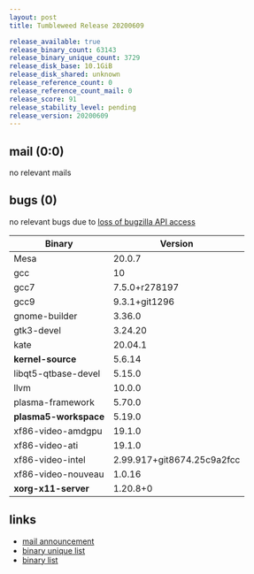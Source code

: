 ```yaml
---
layout: post
title: Tumbleweed Release 20200609

release_available: true
release_binary_count: 63143
release_binary_unique_count: 3729
release_disk_base: 10.1GiB
release_disk_shared: unknown
release_reference_count: 0
release_reference_count_mail: 0
release_score: 91
release_stability_level: pending
release_version: 20200609
---
```


## mail (0:0)

no relevant mails

## bugs (0)

<!--more-->

no relevant bugs due to [loss of bugzilla API access](https://bugzilla.opensuse.org/show_bug.cgi?id=1157722)

Binary | Version
--- | ---
Mesa | 20.0.7
gcc | 10
gcc7 | 7.5.0+r278197
gcc9 | 9.3.1+git1296
gnome-builder | 3.36.0
gtk3-devel | 3.24.20
kate | 20.04.1
**kernel-source** | 5.6.14
libqt5-qtbase-devel | 5.15.0
llvm | 10.0.0
plasma-framework | 5.70.0
**plasma5-workspace** | 5.19.0
xf86-video-amdgpu | 19.1.0
xf86-video-ati | 19.1.0
xf86-video-intel | 2.99.917+git8674.25c9a2fcc
xf86-video-nouveau | 1.0.16
**xorg-x11-server** | 1.20.8+0

## links

- [mail announcement](https://lists.opensuse.org/opensuse-factory/2020-06/msg00119.html)
- [binary unique list](http://download.opensuse.org/history/20200609/rpm.unique.list)
- [binary list](http://download.opensuse.org/history/20200609/rpm.list)
